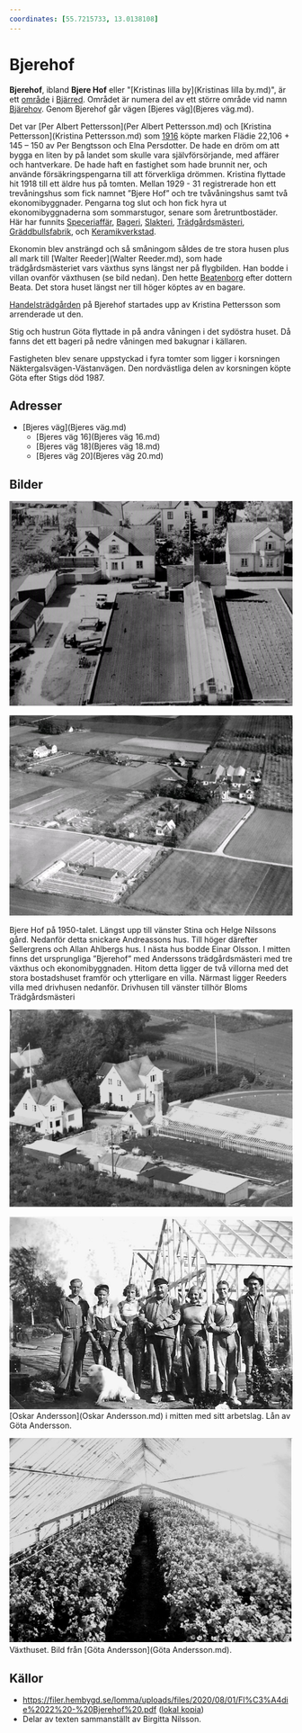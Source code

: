 ```yaml
---
coordinates: [55.7215733, 13.0138108]
---
```


# Bjerehof

**Bjerehof**, ibland **Bjere Hof** eller "[Kristinas lilla by](Kristinas lilla by.md)", är ett [område](område.md) i [Bjärred](Bjärred.md). Området är numera del av ett större område vid namn [Bjärehov](Bjärehov.md). Genom Bjerehof går vägen [Bjeres väg](Bjeres väg.md).

Det var [Per Albert Pettersson](Per Albert Pettersson.md) och [Kristina Pettersson](Kristina Pettersson.md) som [1916](1916.md) köpte marken Flädie 22,106 + 145 – 150 av Per Bengtsson och Elna Persdotter. De hade en dröm om att bygga en liten by på landet som skulle vara självförsörjande, med affärer och hantverkare. De hade haft en fastighet som hade brunnit ner, och använde försäkringspengarna till att förverkliga drömmen. Kristina flyttade hit 1918 till ett äldre hus på tomten. Mellan 1929 - 31 registrerade hon ett trevåningshus som fick namnet ”Bjere Hof” och tre tvåvåningshus samt två ekonomibyggnader. Pengarna tog slut och hon fick hyra ut ekonomibyggnaderna som sommarstugor, senare som åretruntbostäder. Här har funnits [Speceriaffär](Speceriaffär.md), [Bageri](Bageri.md), [Slakteri](Slakteri.md), [Trädgårdsmästeri](Trädgårdsmästeri.md), [Gräddbullsfabrik](Gräddbullsfabrik.md), och [Keramikverkstad](Keramikverkstad.md).

Ekonomin blev ansträngd och så småningom såldes de tre stora husen plus all mark till [Walter Reeder](Walter Reeder.md), som hade trädgårdsmästeriet vars växthus syns längst ner på flygbilden. Han bodde i villan ovanför växthusen (se bild nedan). Den hette [Beatenborg](Beatenborg.md) efter dottern Beata. Det stora huset längst ner till höger köptes av en bagare.

[Handelsträdgården](Handelsträdgården.md) på Bjerehof startades upp av Kristina Pettersson som arrenderade ut den.

Stig och hustrun Göta flyttade in på andra våningen i det sydöstra huset. Då fanns det ett bageri på nedre våningen med bakugnar i källaren. <!-- TODO: Informationen finns dupliceras i Bjeres väg 20 -->

Fastigheten blev senare uppstyckad i fyra tomter som ligger i korsningen Näktergalsvägen-Västanvägen. Den nordvästliga delen av korsningen köpte Göta efter Stigs död 1987.

## Adresser

* [Bjeres väg](Bjeres väg.md)
  * [Bjeres väg 16](Bjeres väg 16.md)
  * [Bjeres väg 18](Bjeres väg 18.md)
  * [Bjeres väg 20](Bjeres väg 20.md)

## Bilder

![Flygfoto, troligen 50-talet.](images/Bjerehof_001.jpg)

![Bjerehof_002](images/Bjerehof_002.jpg)

Bjere Hof på 1950-talet. Längst upp till vänster Stina och Helge Nilssons gård. Nedanför detta snickare Andreassons hus. Till höger därefter Sellergrens och Allan Ahlbergs hus. I nästa hus bodde Einar Olsson. I mitten finns det ursprungliga ”Bjerehof” med Anderssons trädgårdsmästeri med tre växthus och ekonomibyggnaden. Hitom detta ligger de två villorna med det stora bostadshuset framför och ytterligare en villa. Närmast ligger Reeders villa med drivhusen nedanför. Drivhusen till vänster tillhör Bloms Trädgårdsmästeri

![Vykort med Flädie 22:195 och 22:194 Bjeres väg 18 och 20](images/Bjerehof_003.jpg)

![Bjerehof_004](images/Bjerehof_004.jpg)
[Oskar Andersson](Oskar Andersson.md) i mitten med sitt arbetslag. Lån av Göta Andersson.

![Bjerehof_006](images/Bjerehof_006.png)
Växthuset. Bild från [Göta Andersson](Göta Andersson.md).

## Källor

* <https://filer.hembygd.se/lomma/uploads/files/2020/08/01/Fl%C3%A4die%2022%20-%20Bjerehof%20.pdf> ([lokal kopia](file://sources/Flädie_22_Bjerehof.pdf)) <!-- TODO: Fix link -->
* Delar av texten sammanställt av Birgitta Nilsson.
